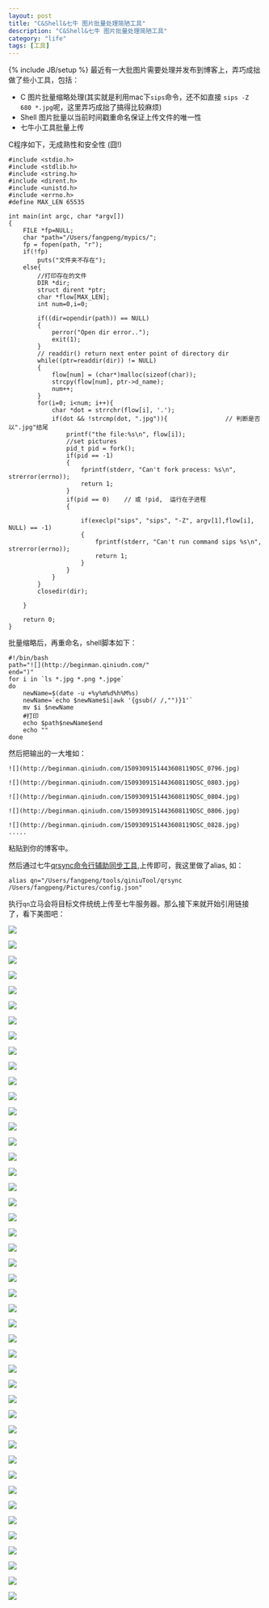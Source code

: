 ```yaml
---
layout: post
title: "C&Shell&七牛 图片批量处理简陋工具"
description: "C&Shell&七牛 图片批量处理简陋工具"
category: "life"
tags: [工具]
---
```

{% include JB/setup %}
最近有一大批图片需要处理并发布到博客上，弄巧成拙做了些小工具，包括：

- C 图片批量缩略处理(其实就是利用mac下`sips`命令，还不如直接 `sips -Z 680 *.jpg`呢，这里弄巧成拙了搞得比较麻烦)
- Shell 图片批量以当前时间戳重命名保证上传文件的唯一性
- 七牛小工具批量上传

C程序如下，无成熟性和安全性 (囧!)


	#include <stdio.h>
	#include <stdlib.h>
	#include <string.h>  
	#include <dirent.h> 
	#include <unistd.h>
	#include <errno.h>
	#define MAX_LEN 65535

	int main(int argc, char *argv[])
	{
		FILE *fp=NULL;
		char *path="/Users/fangpeng/mypics/";
		fp = fopen(path, "r");
		if(!fp)
			puts("文件夹不存在");
		else{
			//打印存在的文件
			DIR *dir;
			struct dirent *ptr;
			char *flow[MAX_LEN];
			int num=0,i=0;

			if((dir=opendir(path)) == NULL)
			{
				perror("Open dir error..");
				exit(1);
			}
		    // readdir() return next enter point of directory dir
			while((ptr=readdir(dir)) != NULL)
			{
				flow[num] = (char*)malloc(sizeof(char));
				strcpy(flow[num], ptr->d_name);
				num++;
			}
			for(i=0; i<num; i++){
				char *dot = strrchr(flow[i], '.');
				if(dot && !strcmp(dot, ".jpg")){				// 判断是否以".jpg"结尾
					printf("the file:%s\n", flow[i]);
					//set pictures
					pid_t pid = fork();
					if(pid == -1)
					{
						fprintf(stderr, "Can't fork process: %s\n", strerror(errno));
						return 1;
					}
					if(pid == 0)	// 或 !pid,  运行在子进程
					{
						
						if(execlp("sips", "sips", "-Z", argv[1],flow[i], NULL) == -1)
						{
							fprintf(stderr, "Can't run command sips %s\n", strerror(errno));
							return 1;
						}
					}
				}
			}
			closedir(dir);
			
		}
		
		return 0;
	}

批量缩略后，再重命名，shell脚本如下：

	#!/bin/bash
	path="![](http://beginman.qiniudn.com/"
	end=")"
	for i in `ls *.jpg *.png *.jpge`
	do
		newName=$(date -u +%y%m%d%h%M%s)
		newName=`echo $newName$i|awk '{gsub(/ /,"")}1'`
		mv $i $newName
		#打印
		echo $path$newName$end
		echo ""
	done

然后把输出的一大堆如：

	![](http://beginman.qiniudn.com/1509309151443608119DSC_0796.jpg)

	![](http://beginman.qiniudn.com/1509309151443608119DSC_0803.jpg)

	![](http://beginman.qiniudn.com/1509309151443608119DSC_0804.jpg)

	![](http://beginman.qiniudn.com/1509309151443608119DSC_0806.jpg)

	![](http://beginman.qiniudn.com/1509309151443608119DSC_0828.jpg)
	.....

粘贴到你的博客中。

然后通过七牛[qrsync命令行辅助同步工具](http://developer.qiniu.com/docs/v6/tools/qrsync.html),上传即可，我这里做了alias, 如：

	alias qn="/Users/fangpeng/tools/qiniuTool/qrsync /Users/fangpeng/Pictures/config.json" 

执行`qn`立马会将目标文件统统上传至七牛服务器。那么接下来就开始引用链接了，看下美图吧：

![](http://beginman.qiniudn.com/1509309151443608119DSC_0180.jpg)

![](http://beginman.qiniudn.com/1509309151443608119DSC_0211.jpg)

![](http://beginman.qiniudn.com/1509309151443608119DSC_0229.jpg)

![](http://beginman.qiniudn.com/1509309151443608119DSC_0244.jpg)

![](http://beginman.qiniudn.com/1509309151443608119DSC_0381.jpg)

![](http://beginman.qiniudn.com/1509309151443608119DSC_0388.jpg)

![](http://beginman.qiniudn.com/1509309151443608119DSC_0395.jpg)

![](http://beginman.qiniudn.com/1509309151443608119DSC_0404.jpg)

![](http://beginman.qiniudn.com/1509309151443608119DSC_0422.jpg)

![](http://beginman.qiniudn.com/1509309151443608119DSC_0434.jpg)

![](http://beginman.qiniudn.com/1509309151443608119DSC_0482.jpg)

![](http://beginman.qiniudn.com/1509309151443608119DSC_0497.jpg)

![](http://beginman.qiniudn.com/1509309151443608119DSC_0500.jpg)

![](http://beginman.qiniudn.com/1509309151443608119DSC_0504.jpg)

![](http://beginman.qiniudn.com/1509309151443608119DSC_0506.jpg)

![](http://beginman.qiniudn.com/1509309151443608119DSC_0536.jpg)

![](http://beginman.qiniudn.com/1509309151443608119DSC_0551.jpg)

![](http://beginman.qiniudn.com/1509309151443608119DSC_0598.jpg)

![](http://beginman.qiniudn.com/1509309151443608119DSC_0620.jpg)

![](http://beginman.qiniudn.com/1509309151443608119DSC_0674.jpg)

![](http://beginman.qiniudn.com/1509309151443608119DSC_0678.jpg)

![](http://beginman.qiniudn.com/1509309151443608119DSC_0686.jpg)

![](http://beginman.qiniudn.com/1509309151443608119DSC_0688.jpg)

![](http://beginman.qiniudn.com/1509309151443608119DSC_0696.jpg)

![](http://beginman.qiniudn.com/1509309151443608119DSC_0700.jpg)

![](http://beginman.qiniudn.com/1509309151443608119DSC_0741.jpg)

![](http://beginman.qiniudn.com/1509309151443608119DSC_0771.jpg)

![](http://beginman.qiniudn.com/1509309151443608119DSC_0774.jpg)

![](http://beginman.qiniudn.com/1509309151443608119DSC_0776.jpg)

![](http://beginman.qiniudn.com/1509309151443608119DSC_0777.jpg)

![](http://beginman.qiniudn.com/1509309151443608119DSC_0778.jpg)

![](http://beginman.qiniudn.com/1509309151443608119DSC_0779.jpg)

![](http://beginman.qiniudn.com/1509309151443608119DSC_0793.jpg)

![](http://beginman.qiniudn.com/1509309151443608119DSC_0796.jpg)

![](http://beginman.qiniudn.com/1509309151443608119DSC_0803.jpg)

![](http://beginman.qiniudn.com/1509309151443608119DSC_0804.jpg)

![](http://beginman.qiniudn.com/1509309151443608119DSC_0806.jpg)

![](http://beginman.qiniudn.com/1509309151443608119DSC_0828.jpg)

![](http://beginman.qiniudn.com/1509309151443608119DSC_0868.jpg)

![](http://beginman.qiniudn.com/1509309151443608119DSC_0873.jpg)

![](http://beginman.qiniudn.com/1509309151443608119DSC_0883.jpg)

![](http://beginman.qiniudn.com/1509309151443608119DSC_0886.jpg)

![](http://beginman.qiniudn.com/1509309151443608119DSC_0892.jpg)

![](http://beginman.qiniudn.com/1509309151443608119DSC_0894.jpg)

![](http://beginman.qiniudn.com/1509309151443608119DSC_0965.jpg)